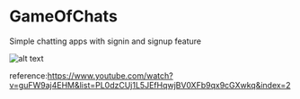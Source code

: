 # GameOfChats

Simple chatting apps with signin and signup feature

![alt text](https://i.imgur.com/7PIE9i2.gifv)

reference:https://www.youtube.com/watch?v=guFW9aj4EHM&list=PL0dzCUj1L5JEfHqwjBV0XFb9qx9cGXwkq&index=2
